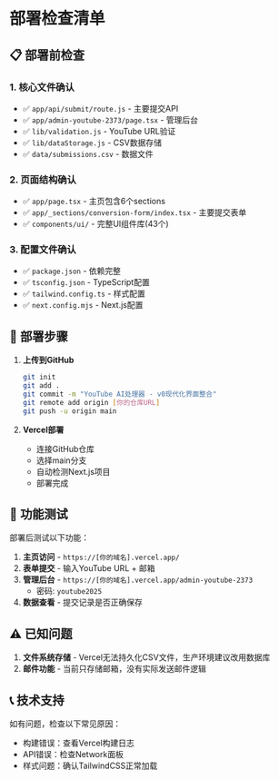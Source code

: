 # 部署检查清单

## 📋 部署前检查

### 1. 核心文件确认
- ✅ `app/api/submit/route.js` - 主要提交API
- ✅ `app/admin-youtube-2373/page.tsx` - 管理后台
- ✅ `lib/validation.js` - YouTube URL验证
- ✅ `lib/dataStorage.js` - CSV数据存储
- ✅ `data/submissions.csv` - 数据文件

### 2. 页面结构确认  
- ✅ `app/page.tsx` - 主页包含6个sections
- ✅ `app/_sections/conversion-form/index.tsx` - 主要提交表单
- ✅ `components/ui/` - 完整UI组件库(43个)

### 3. 配置文件确认
- ✅ `package.json` - 依赖完整
- ✅ `tsconfig.json` - TypeScript配置  
- ✅ `tailwind.config.ts` - 样式配置
- ✅ `next.config.mjs` - Next.js配置

## 🚀 部署步骤

1. **上传到GitHub**
   ```bash
   git init
   git add .
   git commit -m "YouTube AI处理器 - v0现代化界面整合"
   git remote add origin [你的仓库URL]
   git push -u origin main
   ```

2. **Vercel部署**
   - 连接GitHub仓库
   - 选择main分支
   - 自动检测Next.js项目
   - 部署完成

## 🧪 功能测试

部署后测试以下功能：

1. **主页访问** - `https://[你的域名].vercel.app/`
2. **表单提交** - 输入YouTube URL + 邮箱
3. **管理后台** - `https://[你的域名].vercel.app/admin-youtube-2373`
   - 密码: `youtube2025`
4. **数据查看** - 提交记录是否正确保存

## ⚠️ 已知问题

1. **文件系统存储** - Vercel无法持久化CSV文件，生产环境建议改用数据库
2. **邮件功能** - 当前只存储邮箱，没有实际发送邮件逻辑

## 📞 技术支持

如有问题，检查以下常见原因：
- 构建错误：查看Vercel构建日志
- API错误：检查Network面板
- 样式问题：确认TailwindCSS正常加载
